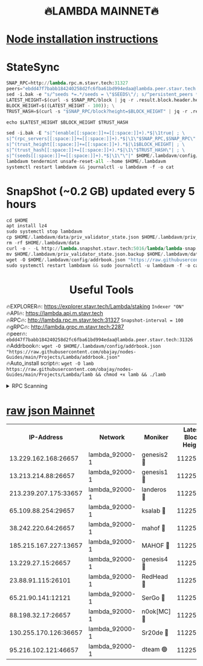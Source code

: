 <h1 align="center"> 🔥LAMBDA MAINNET🔥</h1>


[Node installation instructions](https://github.com/obajay/nodes-Guides/tree/main/Projects/Lambda)
=


# StateSync
```python
SNAP_RPC=http://lambda.rpc.m.stavr.tech:31327
peers="ebdd47f7babb184240258d2fc6fba61bd994edaa@lambda.peer.stavr.tech:31326" 
sed -i.bak -e "s/^seeds *=.*/seeds = \"$SEEDS\"/; s/^persistent_peers *=.*/persistent_peers = \"$PEERS\"/" $HOME/.lambdavm/config/config.toml
LATEST_HEIGHT=$(curl -s $SNAP_RPC/block | jq -r .result.block.header.height); \
BLOCK_HEIGHT=$((LATEST_HEIGHT - 100)); \
TRUST_HASH=$(curl -s "$SNAP_RPC/block?height=$BLOCK_HEIGHT" | jq -r .result.block_id.hash)

echo $LATEST_HEIGHT $BLOCK_HEIGHT $TRUST_HASH

sed -i.bak -E "s|^(enable[[:space:]]+=[[:space:]]+).*$|\1true| ; \
s|^(rpc_servers[[:space:]]+=[[:space:]]+).*$|\1\"$SNAP_RPC,$SNAP_RPC\"| ; \
s|^(trust_height[[:space:]]+=[[:space:]]+).*$|\1$BLOCK_HEIGHT| ; \
s|^(trust_hash[[:space:]]+=[[:space:]]+).*$|\1\"$TRUST_HASH\"| ; \
s|^(seeds[[:space:]]+=[[:space:]]+).*$|\1\"\"|" $HOME/.lambdavm/config/config.toml
lambdavm tendermint unsafe-reset-all --home $HOME/.lambdavm
systemctl restart lambdavm && journalctl -u lambdavm -f -o cat

```
# SnapShot (~0.2 GB) updated every 5 hours
```python
cd $HOME
apt install lz4
sudo systemctl stop lambdavm
cp $HOME/.lambdavm/data/priv_validator_state.json $HOME/.lambdavm/priv_validator_state.json.backup
rm -rf $HOME/.lambdavm/data
curl -o - -L http://lambda.snapshot.stavr.tech:5016/lambda/lambda-snap.tar.lz4 | lz4 -c -d - | tar -x -C $HOME/.lambdavm --strip-components 2
mv $HOME/.lambdavm/priv_validator_state.json.backup $HOME/.lambdavm/data/priv_validator_state.json
wget -O $HOME/.lambdavm/config/addrbook.json "https://raw.githubusercontent.com/obajay/nodes-Guides/main/Projects/Lambda/addrbook.json"
sudo systemctl restart lambdavm && sudo journalctl -u lambdavm -f -o cat
```
 <h1 align="center"> Useful Tools</h1>

🔥EXPLORER🔥:      https://explorer.stavr.tech/Lambda/staking	        `Indexer "ON"` \
🔥API🔥: 			 		 https://lambda.api.m.stavr.tech \
🔥RPC🔥:           http://lambda.rpc.m.stavr.tech:31327	              `Snapshot-interval = 100` \
🔥gRPC🔥:          http://lambda.grpc.m.stavr.tech:2287 \
🔥peer🔥:					 `ebdd47f7babb184240258d2fc6fba61bd994edaa@lambda.peer.stavr.tech:31326` \
🔥Addrbook🔥:    ```wget -O $HOME/.lambdavm/config/addrbook.json "https://raw.githubusercontent.com/obajay/nodes-Guides/main/Projects/Lambda/addrbook.json"``` \
🔥Auto_install script🔥: ```wget -O lamb https://raw.githubusercontent.com/obajay/nodes-Guides/main/Projects/Lambda/lamb && chmod +x lamb && ./lamb```


<details>
<summary>RPC Scanning</summary>

<h2 align="center"> We scan nodes in real time every 4 hours. And we provide the final result of RPC endpoints.
We cannot influence the operation of these nodes in any way. </h2>


```python
If Voting Power is higher than 0 --> then the Node is a validator of the network and may be subject to attack and be a potential threat to the chain.
```
```python
We marked such validators with a red symbol
```

</details>

[raw json Mainnet](https://rpc-check.lambm.stavr.tech/lambm/rpc-lambm-result.json)
=


<table><tr><th>IP-Address</th><th>Network</th><th>Moniker</th><th>Latest Block Height</th><th>Earliest Block Height</th><th>Catching Up</th><th>Tx Index</th><th>Voting Power</th><th>Scan Time</th></tr><tr><td>13.229.162.168:26657</td><td>lambda_92000-1</td><td>genesis2 🔴</td><td>11225355</td><td>1</td><td>False</td><td>on</td><td>16689330</td><td>2024-01-19T16:32:04.261429512UTC</td></tr><tr><td>13.213.214.88:26657</td><td>lambda_92000-1</td><td>genesis1 🔴</td><td>11225356</td><td>1</td><td>False</td><td>on</td><td>107835</td><td>2024-01-19T16:32:09.270446771UTC</td></tr><tr><td>213.239.207.175:33657</td><td>lambda_92000-1</td><td>landeros 🔴</td><td>11225354</td><td>8136001</td><td>False</td><td>off</td><td>1395627</td><td>2024-01-19T16:31:58.113353626UTC</td></tr><tr><td>65.109.88.254:29657</td><td>lambda_92000-1</td><td>ksalab 🔴</td><td>11225358</td><td>8715001</td><td>False</td><td>on</td><td>507955</td><td>2024-01-19T16:32:14.425940112UTC</td></tr><tr><td>38.242.220.64:26657</td><td>lambda_92000-1</td><td>mahof 🔴</td><td>11225352</td><td>10131001</td><td>False</td><td>off</td><td>770350</td><td>2024-01-19T16:31:53.760477508UTC</td></tr><tr><td>185.215.167.227:13657</td><td>lambda_92000-1</td><td>MAHOF 🔴</td><td>11225356</td><td>10134001</td><td>False</td><td>on</td><td>2051510</td><td>2024-01-19T16:32:07.926270063UTC</td></tr><tr><td>13.229.27.15:26657</td><td>lambda_92000-1</td><td>genesis4 🔴</td><td>11225356</td><td>11043001</td><td>False</td><td>on</td><td>9763079</td><td>2024-01-19T16:32:07.552429482UTC</td></tr><tr><td>23.88.91.115:26101</td><td>lambda_92000-1</td><td>RedHead 🔴</td><td>11225354</td><td>11125354</td><td>False</td><td>off</td><td>553202</td><td>2024-01-19T16:31:58.800401869UTC</td></tr><tr><td>65.21.90.141:12121</td><td>lambda_92000-1</td><td>SerGo 🔴</td><td>11225358</td><td>11125358</td><td>False</td><td>off</td><td>10611911</td><td>2024-01-19T16:32:16.882063457UTC</td></tr><tr><td>88.198.32.17:26657</td><td>lambda_92000-1</td><td>n0ok[MC] 🔴</td><td>11225358</td><td>11125358</td><td>False</td><td>off</td><td>1578630</td><td>2024-01-19T16:32:19.934160923UTC</td></tr><tr><td>130.255.170.126:36657</td><td>lambda_92000-1</td><td>Sr20de 🔴</td><td>11225354</td><td>11208001</td><td>False</td><td>off</td><td>675595</td><td>2024-01-19T16:31:58.572510690UTC</td></tr><tr><td>95.216.102.121:46657</td><td>lambda_92000-1</td><td>dteam 🟢</td><td>11225358</td><td>11208001</td><td>False</td><td>off</td><td>0</td><td>2024-01-19T16:32:14.078675593UTC</td></tr></table>

